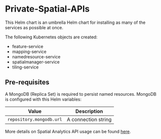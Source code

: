 # Private-Spatial-APIs
This Helm chart is an umbrella Helm chart for installing as many of the services as possible at once.

The following Kubernetes objects are created:

* feature-service
* mapping-service
* namedresource-service
* spatialmanager-service
* tiling-service

## Pre-requisites
A MongoDB (Replica Set) is required to persist named resources. 
MongoDB is configured with this Helm variables:

| Value                                  | Description                 |
|----------------------------------------|-----------------------------|
| `repository.mongodb.url`               | A connection string         |

More details on Spatial Analytics API usage can be found [here](https://help.cloud.precisely.com/r/Precisely-Data-Integrity-Suite/Latest/en-US/Spatial-Cloud-Native-Guide/Services/REST-Services).
